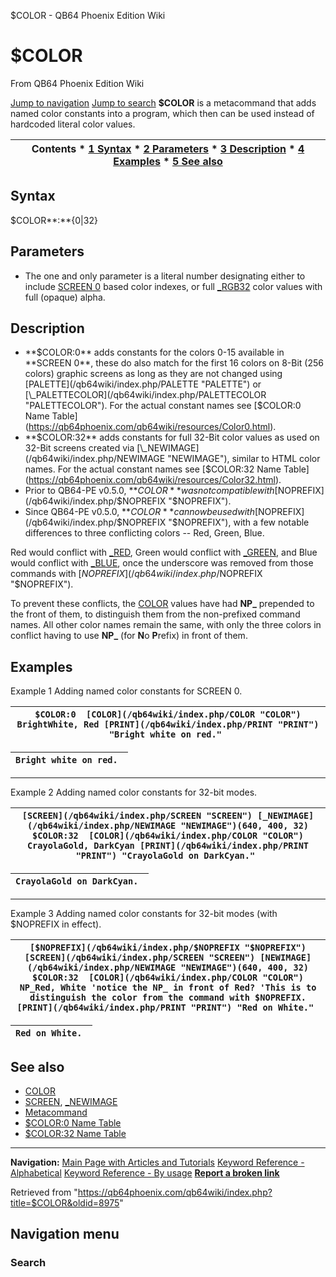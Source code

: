 


$COLOR - QB64 Phoenix Edition Wiki








# $COLOR



From QB64 Phoenix Edition Wiki



[Jump to navigation](#mw-head)
[Jump to search](#searchInput)
**$COLOR** is a metacommand that adds named color constants into a program, which then can be used instead of hardcoded literal color values.


  






| Contents * [1 Syntax](#Syntax) * [2 Parameters](#Parameters) * [3 Description](#Description) * [4 Examples](#Examples) * [5 See also](#See_also) |
| --- |


## Syntax


$COLOR**:**{0|32}
  




## Parameters


* The one and only parameter is a literal number designating either to include [SCREEN 0](/qb64wiki/index.php/SCREEN "SCREEN") based color indexes, or full [\_RGB32](/qb64wiki/index.php/RGB32 "RGB32") color values with full (opaque) alpha.


  




## Description


* **$COLOR:0** adds constants for the colors 0-15 available in **SCREEN 0**, these do also match for the first 16 colors on 8-Bit (256 colors) graphic screens as long as they are not changed using [PALETTE](/qb64wiki/index.php/PALETTE "PALETTE") or [\_PALETTECOLOR](/qb64wiki/index.php/PALETTECOLOR "PALETTECOLOR"). For the actual constant names see [$COLOR:0 Name Table](https://qb64phoenix.com/qb64wiki/resources/Color0.html).
* **$COLOR:32** adds constants for full 32-Bit color values as used on 32-Bit screens created via [\_NEWIMAGE](/qb64wiki/index.php/NEWIMAGE "NEWIMAGE"), similar to HTML color names. For the actual constant names see [$COLOR:32 Name Table](https://qb64phoenix.com/qb64wiki/resources/Color32.html).
* Prior to QB64-PE v0.5.0, **$COLOR** was not compatible with [$NOPREFIX](/qb64wiki/index.php/$NOPREFIX "$NOPREFIX").
* Since QB64-PE v0.5.0, **$COLOR** can now be used with [$NOPREFIX](/qb64wiki/index.php/$NOPREFIX "$NOPREFIX"), with a few notable differences to three conflicting colors -- Red, Green, Blue.


Red would conflict with [\_RED](/qb64wiki/index.php/RED "RED"), Green would conflict with [\_GREEN](/qb64wiki/index.php/GREEN "GREEN"), and Blue would conflict with [\_BLUE](/qb64wiki/index.php/BLUE "BLUE"), once the underscore was removed from those commands with [$NOPREFIX](/qb64wiki/index.php/$NOPREFIX "$NOPREFIX").

To prevent these conflicts, the [COLOR](/qb64wiki/index.php/COLOR "COLOR") values have had **NP\_** prepended to the front of them, to distinguish them from the non-prefixed command names. All other color names remain the same, with only the three colors in conflict having to use **NP\_** (for **N**o **P**refix) in front of them.
  




## Examples


Example 1
Adding named color constants for SCREEN 0.


| ``` $COLOR:0  [COLOR](/qb64wiki/index.php/COLOR "COLOR") BrightWhite, Red [PRINT](/qb64wiki/index.php/PRINT "PRINT") "Bright white on red."  ``` |
| --- |




| ``` Bright white on red.  ``` |
| --- |




---


Example 2
Adding named color constants for 32-bit modes.


| ``` [SCREEN](/qb64wiki/index.php/SCREEN "SCREEN") [_NEWIMAGE](/qb64wiki/index.php/NEWIMAGE "NEWIMAGE")(640, 400, 32) $COLOR:32  [COLOR](/qb64wiki/index.php/COLOR "COLOR") CrayolaGold, DarkCyan [PRINT](/qb64wiki/index.php/PRINT "PRINT") "CrayolaGold on DarkCyan."  ``` |
| --- |




| ``` CrayolaGold on DarkCyan.  ``` |
| --- |




---


Example 3
Adding named color constants for 32-bit modes (with $NOPREFIX in effect).


| ``` [$NOPREFIX](/qb64wiki/index.php/$NOPREFIX "$NOPREFIX")  [SCREEN](/qb64wiki/index.php/SCREEN "SCREEN") [NEWIMAGE](/qb64wiki/index.php/NEWIMAGE "NEWIMAGE")(640, 400, 32) $COLOR:32  [COLOR](/qb64wiki/index.php/COLOR "COLOR") NP_Red, White 'notice the NP_ in front of Red? 'This is to distinguish the color from the command with $NOPREFIX. [PRINT](/qb64wiki/index.php/PRINT "PRINT") "Red on White."  ``` |
| --- |




| ``` Red on White.  ``` |
| --- |


  




## See also


* [COLOR](/qb64wiki/index.php/COLOR "COLOR")
* [SCREEN](/qb64wiki/index.php/SCREEN "SCREEN"), [\_NEWIMAGE](/qb64wiki/index.php/NEWIMAGE "NEWIMAGE")
* [Metacommand](/qb64wiki/index.php/Metacommand "Metacommand")
* [$COLOR:0 Name Table](https://qb64phoenix.com/qb64wiki/resources/Color0.html)
* [$COLOR:32 Name Table](https://qb64phoenix.com/qb64wiki/resources/Color32.html)


  






---


**Navigation:**
[Main Page with Articles and Tutorials](/qb64wiki/index.php/Main_Page "Main Page")
[Keyword Reference - Alphabetical](/qb64wiki/index.php/Keyword_Reference_-_Alphabetical "Keyword Reference - Alphabetical")
[Keyword Reference - By usage](/qb64wiki/index.php/Keyword_Reference_-_By_usage "Keyword Reference - By usage")
**[Report a broken link](https://qb64phoenix.com/forum/showthread.php?tid=2800)**  





Retrieved from "<https://qb64phoenix.com/qb64wiki/index.php?title=$COLOR&oldid=8975>"




## Navigation menu








### Search





















